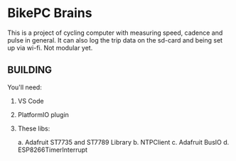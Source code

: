 BikePC Brains
=============
This is a project of cycling computer with measuring speed, cadence and pulse in general.
It can also log the trip data on the sd-card and being set up via wi-fi.
Not modular yet.

BUILDING
--------
You'll need:
1. VS Code
2. PlatformIO plugin
3. These libs:

      a. Adafruit ST7735 and ST7789 Library
      b. NTPClient
      c. Adafruit BusIO
      d. ESP8266TimerInterrupt
